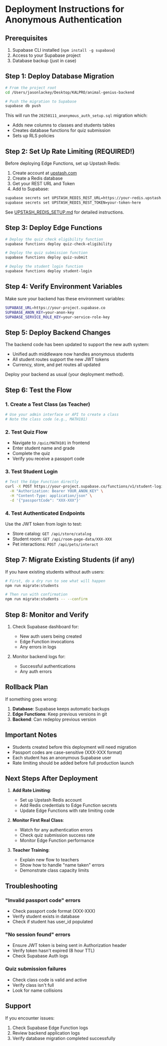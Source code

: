 # Deployment Instructions for Anonymous Authentication

## Prerequisites

1. Supabase CLI installed (`npm install -g supabase`)
2. Access to your Supabase project
3. Database backup (just in case)

## Step 1: Deploy Database Migration

```bash
# From the project root
cd /Users/jasonlackey/Desktop/KALPRO/animal-genius-backend

# Push the migration to Supabase
supabase db push
```

This will run the `20250111_anonymous_auth_setup.sql` migration which:
- Adds new columns to classes and students tables
- Creates database functions for quiz submission
- Sets up RLS policies

## Step 2: Set Up Rate Limiting (REQUIRED!)

Before deploying Edge Functions, set up Upstash Redis:

1. Create account at [upstash.com](https://upstash.com)
2. Create a Redis database
3. Get your REST URL and Token
4. Add to Supabase:

```bash
supabase secrets set UPSTASH_REDIS_REST_URL=https://your-redis.upstash.io
supabase secrets set UPSTASH_REDIS_REST_TOKEN=your-token-here
```

See [UPSTASH_REDIS_SETUP.md](./UPSTASH_REDIS_SETUP.md) for detailed instructions.

## Step 3: Deploy Edge Functions

```bash
# Deploy the quiz check eligibility function
supabase functions deploy quiz-check-eligibility

# Deploy the quiz submission function
supabase functions deploy quiz-submit  

# Deploy the student login function
supabase functions deploy student-login
```

## Step 4: Verify Environment Variables

Make sure your backend has these environment variables:

```bash
SUPABASE_URL=https://your-project.supabase.co
SUPABASE_ANON_KEY=your-anon-key
SUPABASE_SERVICE_ROLE_KEY=your-service-role-key
```

## Step 5: Deploy Backend Changes

The backend code has been updated to support the new auth system:
- Unified auth middleware now handles anonymous students
- All student routes support the new JWT tokens
- Currency, store, and pet routes all updated

Deploy your backend as usual (your deployment method).

## Step 6: Test the Flow

### 1. Create a Test Class (as Teacher)
```bash
# Use your admin interface or API to create a class
# Note the class code (e.g., MATH101)
```

### 2. Test Quiz Flow
- Navigate to `/quiz/MATH101` in frontend
- Enter student name and grade
- Complete the quiz
- Verify you receive a passport code

### 3. Test Student Login
```bash
# Test the Edge Function directly
curl -X POST https://your-project.supabase.co/functions/v1/student-login \
  -H "Authorization: Bearer YOUR_ANON_KEY" \
  -H "Content-Type: application/json" \
  -d '{"passportCode": "XXX-XXX"}'
```

### 4. Test Authenticated Endpoints
Use the JWT token from login to test:
- Store catalog: `GET /api/store/catalog`
- Student room: `GET /api/room-page-data/XXX-XXX`
- Pet interactions: `POST /api/pets/interact`

## Step 7: Migrate Existing Students (if any)

If you have existing students without auth users:

```bash
# First, do a dry run to see what will happen
npm run migrate:students

# Then run with confirmation
npm run migrate:students -- --confirm
```

## Step 8: Monitor and Verify

1. Check Supabase dashboard for:
   - New auth users being created
   - Edge Function invocations
   - Any errors in logs

2. Monitor backend logs for:
   - Successful authentications
   - Any auth errors

## Rollback Plan

If something goes wrong:

1. **Database**: Supabase keeps automatic backups
2. **Edge Functions**: Keep previous versions in git
3. **Backend**: Can redeploy previous version

## Important Notes

- Students created before this deployment will need migration
- Passport codes are case-sensitive (XXX-XXX format)
- Each student has an anonymous Supabase user
- Rate limiting should be added before full production launch

## Next Steps After Deployment

1. **Add Rate Limiting**:
   - Set up Upstash Redis account
   - Add Redis credentials to Edge Function secrets
   - Update Edge Functions with rate limiting code

2. **Monitor First Real Class**:
   - Watch for any authentication errors
   - Check quiz submission success rate
   - Monitor Edge Function performance

3. **Teacher Training**:
   - Explain new flow to teachers
   - Show how to handle "name taken" errors
   - Demonstrate class capacity limits

## Troubleshooting

### "Invalid passport code" errors
- Check passport code format (XXX-XXX)
- Verify student exists in database
- Check if student has user_id populated

### "No session found" errors  
- Ensure JWT token is being sent in Authorization header
- Verify token hasn't expired (8 hour TTL)
- Check Supabase Auth logs

### Quiz submission failures
- Check class code is valid and active
- Verify class isn't full
- Look for name collisions

## Support

If you encounter issues:
1. Check Supabase Edge Function logs
2. Review backend application logs
3. Verify database migration completed successfully